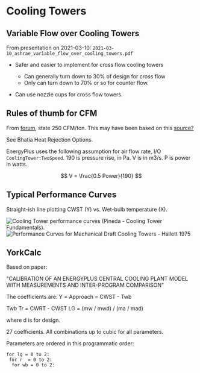 # Cooling Towers

## Variable Flow over Cooling Towers

From presentation on 2021-03-10: `2021-03-10_ashrae_variable_flow_over_cooling_towers.pdf`

- Safer and easier to implement for cross flow cooling towers
  - Can generally turn down to 30% of design for cross flow
  - Only can turn down to 70% or so for counter flow.

- Can use nozzle cups for cross flow towers.

## Rules of thumb for CFM

From [forum](http://www.refrigeration-engineer.com/forums/showthread.php?46112-Cooling-Tower-CFM-Per-Ton),
state 250 CFM/ton.
This may have been based on this [source?](https://www.cedengineering.com/userfiles/Heat%20Rejection%20Options%20R1.pdf)

See Bhatia Heat Rejection Options.

EnergyPlus uses the following assumption for air flow rate, I/O `CoolingTower:TwoSpeed`. 190 is pressure rise, in Pa.
V is in m3/s. P is power in watts.

$$
V = \frac{0.5 Power}{190}
$$


## Typical Performance Curves

Straight-ish line plotting CWST (Y) vs. Wet-bulb temperature (X).

![Cooling Tower performance curves (Pineda - Cooling Tower Fundamentals).](img/Cooling_Tower_Performance_Curve_Two_Speed.png)
![Performance Curves for Mechanical Draft Cooling Towers - Hallett 1975](img/Cooling_Tower_Performance2.png)


## YorkCalc

Based on paper:

"CALIBRATION OF AN ENERGYPLUS CENTRAL COOLING PLANT MODEL WITH MEASUREMENTS AND INTER-PROGRAM COMPARISON"

The coefficients are:
Y = Approach = CWST - Twb

Twb
Tr = CWRT - CWST
LG = (mw / mwd) / (ma / mad)

where d is for design.

27 coefficients. All combinations up to cubic for all parameters.

Parameters are ordered in this programmatic order:

```
for lg = 0 to 2:
 for r  = 0 to 2:
  for wb = 0 to 2:
```
